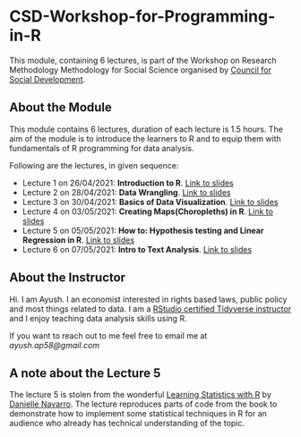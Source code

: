 # CSD-Workshop-for-Programming-in-R

This module, containing 6 lectures, is part of the Workshop on Research Methodology Methodology for Social Science organised by [Council for Social Development](https://csdindia.org/).

## About the Module

This module contains 6 lectures, duration of each lecture is 1.5 hours. The aim of the module is to introduce the learners to R and to equip them with fundamentals of R programming for data analysis.

Following are the lectures, in given sequence:

  * Lecture 1 on 26/04/2021: __Introduction to R__. [Link to slides](/lecture1.html)
  * Lecture 2 on 28/04/2021: __Data Wrangling__. [Link to slides](/lecture2.html)
  * Lecture 3 on 30/04/2021: __Basics of Data Visualization__. [Link to slides](/lecture3.html)
  * Lecture 4 on 03/05/2021: __Creating Maps(Choropleths) in R__. [Link to slides](/lecture4.html)
  * Lecture 5 on 05/05/2021: __How to: Hypothesis testing and Linear Regression in R__. [Link to slides](/lecture5.html)
  * Lecture 6 on 07/05/2021: __Intro to Text Analysis__. [Link to slides](/lecture6.html)
  
## About the Instructor

Hi. I am Ayush. I an economist interested in rights based laws, public policy and most things related to data. I am a [RStudio certified Tidyverse instructor](https://education.rstudio.com/trainers/people/patel+ayush/) and I enjoy teaching data analysis skills using R.

If you want to reach out to me feel free to email me at _ayush.ap58@gmail.com_

## A note about the Lecture 5

The lecture 5 is stolen from the wonderful [Learning Statistics with R](https://learningstatisticswithr.com/) by [Danielle Navarro](https://twitter.com/djnavarro). The lecture reproduces parts of code from the book to demonstrate how to implement some statistical techniques in R for an audience who already has technical understanding of the topic. 